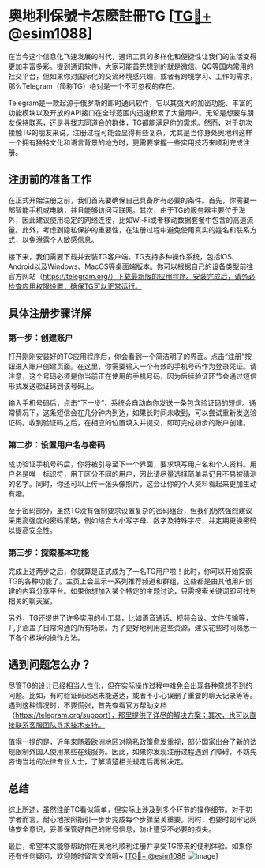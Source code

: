 # 奥地利保號卡怎麽註冊TG [[TG💪+ @esim1088](https://t.me/s/esim1088)]

在当今这个信息化飞速发展的时代，通讯工具的多样化和便捷性让我们的生活变得更加丰富多彩。提到通讯软件，大家可能首先想到的就是微信、QQ等国内常用的社交平台，但如果你对国际化的交流环境感兴趣，或者有跨境学习、工作的需求，那么Telegram（简称TG）绝对是一个不可忽视的存在。

Telegram是一款起源于俄罗斯的即时通讯软件，它以其强大的加密功能、丰富的功能模块以及开放的API接口在全球范围内迅速积累了大量用户。无论是想要与朋友保持联系，还是寻找志同道合的群体，TG都能满足你的需求。然而，对于初次接触TG的朋友来说，注册过程可能会显得有些复杂，尤其是当你身处奥地利这样一个拥有独特文化和语言背景的地方时，更需要掌握一些实用技巧来顺利完成注册。

## 注册前的准备工作

在正式开始注册之前，我们首先要确保自己具备所有必要的条件。首先，你需要一部智能手机或电脑，并且能够访问互联网。其次，由于TG的服务器主要位于海外，因此建议使用稳定的网络连接，比如Wi-Fi或者移动数据套餐中包含的高速流量。此外，考虑到隐私保护的重要性，在注册过程中避免使用真实的姓名和联系方式，以免泄露个人敏感信息。

接下来，我们需要下载并安装TG客户端。TG支持多种操作系统，包括iOS、Android以及Windows、MacOS等桌面端版本。你可以根据自己的设备类型前往官方网站（https://telegram.org/）下载最新版的应用程序。安装完成后，请务必检查应用权限设置，确保TG可以正常运行。

## 具体注册步骤详解

### 第一步：创建账户

打开刚刚安装好的TG应用程序后，你会看到一个简洁明了的界面。点击“注册”按钮进入账户创建页面。在这里，你需要输入一个有效的手机号码作为登录凭证。请注意，这个号码必须是你当前正在使用的手机号码，因为后续验证环节会通过短信形式发送验证码到该号码上。

输入手机号码后，点击“下一步”，系统会自动向你发送一条包含验证码的短信。通常情况下，这条短信会在几分钟内到达，如果长时间未收到，可以尝试重新发送验证码。收到验证码之后，在相应的位置填入并提交，即可完成初步的账户创建。

### 第二步：设置用户名与密码

成功验证手机号码后，你将被引导至下一个界面，要求填写用户名和个人资料。用户名是唯一标识符，用于区分不同的用户，因此请尽量选择简单易记且不易被猜测的名字。同时，你还可以上传一张头像照片，这会让你的个人资料看起来更加生动有趣。

至于密码部分，虽然TG没有强制要求设置复杂的密码组合，但我们仍然强烈建议采用高强度的密码策略，例如结合大小写字母、数字及特殊字符，并定期更换密码以提高安全性。

### 第三步：探索基本功能

完成上述两步之后，你就算是正式成为了一名TG用户啦！此时，你可以开始探索TG的各种功能了。主页上会显示一系列推荐频道和群组，这些都是由其他用户创建的内容分享平台。如果你想加入某个特定的主题讨论，只需搜索关键词即可找到相关的聊天室。

另外，TG还提供了许多实用的小工具，比如语音通话、视频会议、文件传输等，几乎涵盖了日常沟通的所有场景。为了更好地利用这些资源，建议花些时间熟悉一下各个板块的操作方法。

## 遇到问题怎么办？

尽管TG的设计已经相当人性化，但在实际操作过程中难免会出现各种意想不到的问题。比如，有时验证码迟迟未能送达，或者不小心误删了重要的聊天记录等等。遇到这种情况时，不要慌张，首先查看官方帮助文档（https://telegram.org/support），那里提供了详尽的解决方案；其次，也可以直接联系客服团队寻求技术支持。

值得一提的是，近年来随着欧洲地区对隐私政策愈发重视，部分国家出台了新的法规限制外国人使用某些在线服务。因此，如果你发现注册过程遇到了障碍，不妨先咨询当地的法律专业人士，了解清楚相关规定后再做决定。

## 总结

综上所述，虽然注册TG看似简单，但实际上涉及到多个环节的操作细节。对于初学者而言，耐心地按照指引一步步完成每个步骤至关重要。同时，也要时刻牢记网络安全意识，妥善保管好自己的账号信息，防止遭受不必要的损失。

最后，希望本文能够帮助你在奥地利顺利注册并享受TG带来的便利体验。如果你还有任何疑问，欢迎随时留言交流哦~ [[TG💪+ @esim1088](https://t.me/s/esim1088) ![Image](https://i.postimg.cc/4NQfJmqS/Snipaste-2025-05-13-00-14-12.png)]